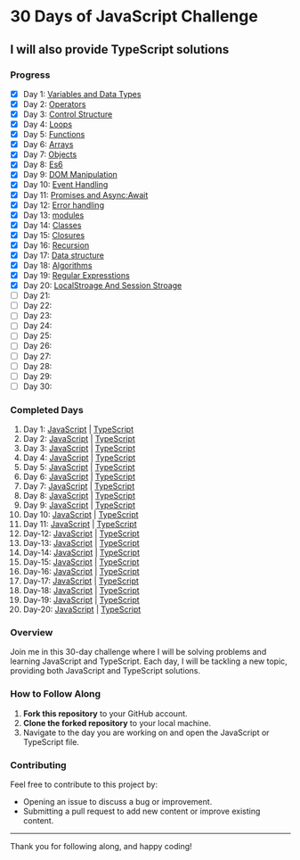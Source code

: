# 30 Days of JavaScript Challenge
## I will also provide TypeScript solutions

### Progress
- [x] Day 1: [Variables and Data Types](https://github.com/Abdullah-dev0/30-days-javascript-And-typescript/blob/main/Day-1-Javascript/Day-1.js)
- [x] Day 2: [Operators](https://github.com/Abdullah-dev0/30-days-javascript-And-typescript/tree/main/Day-2)
- [x] Day 3: [Control Structure](https://github.com/Abdullah-dev0/30-days-javascript-And-typescript/tree/main/Day-3)
- [x] Day 4: [Loops](https://github.com/Abdullah-dev0/30-days-javascript-And-typescript/tree/main/Day-4)
- [x] Day 5: [Functions](https://github.com/Abdullah-dev0/30-days-javascript-And-typescript/tree/main/Day-5)
- [x] Day 6: [Arrays](https://github.com/Abdullah-dev0/30-days-javascript-And-typescript/tree/main/Day-6)
- [x] Day 7: [Objects](https://github.com/Abdullah-dev0/30-days-javascript-And-typescript/tree/main/Day-7)
- [x] Day 8: [Es6](https://github.com/Abdullah-dev0/30-days-javascript-And-typescript/tree/main/Day-8)
- [x] Day 9: [DOM Manipulation](https://github.com/Abdullah-dev0/30-days-javascript-And-typescript/tree/main/Day-9)
- [x] Day 10: [Event Handling](https://github.com/Abdullah-dev0/30-days-javascript-And-typescript/tree/main/Day-10)
- [x] Day 11: [Promises and Async:Await](https://github.com/Abdullah-dev0/30-days-javascript-And-typescript/tree/main/Day-11)
- [x] Day 12: [Error handling](https://github.com/Abdullah-dev0/30-days-javascript-And-typescript/tree/main/Day-12)
- [x] Day 13: [modules](https://github.com/Abdullah-dev0/30-days-javascript-And-typescript/tree/main/Day-13)
- [x] Day 14: [Classes](https://github.com/Abdullah-dev0/30-days-javascript-And-typescript/tree/main/Day-14)
- [x] Day 15: [Closures](https://github.com/Abdullah-dev0/30-days-javascript-And-typescript/tree/main/Day-15)
- [x] Day 16: [Recursion](https://github.com/Abdullah-dev0/30-days-javascript-And-typescript/tree/main/Day-16)
- [x] Day 17: [Data structure](https://github.com/Abdullah-dev0/30-days-javascript-And-typescript/tree/main/Day-17)
- [x] Day 18: [Algorithms](https://github.com/Abdullah-dev0/30-days-javascript-And-typescript/tree/main/Day-18)
- [x] Day 19: [Regular Expresstions](https://github.com/Abdullah-dev0/30-days-javascript-And-typescript/tree/main/Day-19)
- [x] Day 20: [LocalStroage And Session Stroage](https://github.com/Abdullah-dev0/30-days-javascript-And-typescript/tree/main/Day-20)
- [ ] Day 21:
- [ ] Day 22:
- [ ] Day 23:
- [ ] Day 24:
- [ ] Day 25:
- [ ] Day 26:
- [ ] Day 27:
- [ ] Day 28:
- [ ] Day 29:
- [ ] Day 30:

### Completed Days
1. Day 1: [JavaScript](https://github.com/Abdullah-dev0/30-days-javascript-And-typescript/blob/main/Day-1-Javascript/Day-1.js) | [TypeScript](https://github.com/Abdullah-dev0/30-days-javascript-And-typescript/blob/main/Day-1-typescript/day-1.ts)
2. Day 2: [JavaScript](https://github.com/Abdullah-dev0/30-days-javascript-And-typescript/blob/main/Day-2/Javascript/day-2-javascript.js) | [TypeScript](https://github.com/Abdullah-dev0/30-days-javascript-And-typescript/blob/main/Day-2/Typescript/day-2-typescript.ts)
3. Day 3: [JavaScript](https://github.com/Abdullah-dev0/30-days-javascript-And-typescript/blob/main/Day-3/javascript/day-3-javascript.js) | [TypeScript](https://github.com/Abdullah-dev0/30-days-javascript-And-typescript/blob/main/Day-3/Typescript/day-3-typescript.ts)
4. Day 4: [JavaScript](https://github.com/Abdullah-dev0/30-days-javascript-And-typescript/blob/main/Day-4/Javascript/day-4-javascript.js) | [TypeScript](https://github.com/Abdullah-dev0/30-days-javascript-And-typescript/blob/main/Day-4/Typescript/day-4-typescript.ts)
5. Day 5: [JavaScript](https://github.com/Abdullah-dev0/30-days-javascript-And-typescript/blob/main/Day-5/Javascript/day-5-javascript.js) | [TypeScript](https://github.com/Abdullah-dev0/30-days-javascript-And-typescript/blob/main/Day-5/Typescript/day-5-typescript.ts)
6. Day 6: [JavaScript](https://github.com/Abdullah-dev0/30-days-javascript-And-typescript/blob/main/Day-6/Javascript/day-6-javascript.js) | [TypeScript](https://github.com/Abdullah-dev0/30-days-javascript-And-typescript/blob/main/Day-6/Typescript/day-5-typescript.ts)
7. Day 7: [JavaScript](https://github.com/Abdullah-dev0/30-days-javascript-And-typescript/blob/main/Day-7/Javascript/day-7-javascript.js) | [TypeScript](https://github.com/Abdullah-dev0/30-days-javascript-And-typescript/blob/main/Day-7/Typescript/day-7-typescript.ts)
8. Day 8: [JavaScript](https://github.com/Abdullah-dev0/30-days-javascript-And-typescript/blob/main/Day-8/Javascript/day-8-javascript.js) | [TypeScript](https://github.com/Abdullah-dev0/30-days-javascript-And-typescript/blob/main/Day-8/Typescript/day-8-typescript.ts)
9. Day 9: [JavaScript](https://github.com/Abdullah-dev0/30-days-javascript-And-typescript/blob/main/Day-9/Javascript/script.js) | [TypeScript](https://github.com/Abdullah-dev0/30-days-javascript-And-typescript/blob/main/Day-9/Typescript/script.ts)
10. Day 10: [JavaScript](https://github.com/Abdullah-dev0/30-days-javascript-And-typescript/blob/main/Day-10/Javascript/script.js) | [TypeScript](https://github.com/Abdullah-dev0/30-days-javascript-And-typescript/blob/main/Day-10/Typescript/script.ts)
11. Day 11: [JavaScript](https://github.com/Abdullah-dev0/30-days-javascript-And-typescript/blob/main/Day-11/Javascript/day-11-javascript.js) | [TypeScript](https://github.com/Abdullah-dev0/30-days-javascript-And-typescript/blob/main/Day-11/Typescript/day-11-typescript.ts)
12. Day-12: [JavaScript](https://github.com/Abdullah-dev0/30-days-javascript-And-typescript/blob/main/Day-12/Javascript/day-12-javascript.js) | [TypeScript](https://github.com/Abdullah-dev0/30-days-javascript-And-typescript/blob/main/Day-12/Typescript/day-12-typescript.ts)
13. Day-13: [JavaScript](https://github.com/Abdullah-dev0/30-days-javascript-And-typescript/blob/main/Day-13/Javascript/day-13-javascript.js) | [TypeScript](https://github.com/Abdullah-dev0/30-days-javascript-And-typescript/blob/main/Day-13/Typescript/day-13-typescript.ts)
14. Day-14: [JavaScript](https://github.com/Abdullah-dev0/30-days-javascript-And-typescript/blob/main/Day-14/Javascript/day-14-javascript.js) | [TypeScript](https://github.com/Abdullah-dev0/30-days-javascript-And-typescript/blob/main/Day-14/Typescript/day-14-typescript.ts)
15. Day-15: [JavaScript](https://github.com/Abdullah-dev0/30-days-javascript-And-typescript/blob/main/Day-15/Javascript/day-15-javascript.js) | [TypeScript](https://github.com/Abdullah-dev0/30-days-javascript-And-typescript/blob/main/Day-15/Typescript/day-15-typescript.ts)
16. Day-16: [JavaScript](https://github.com/Abdullah-dev0/30-days-javascript-And-typescript/blob/main/Day-16/Javascript/day-16-javascript.js) | [TypeScript](https://github.com/Abdullah-dev0/30-days-javascript-And-typescript/blob/main/Day-16/Typescript/day-16-typescript.ts)
17. Day-17: [JavaScript](https://github.com/Abdullah-dev0/30-days-javascript-And-typescript/blob/main/Day-17/Javascript/day-17-javascript.js) | [TypeScript](https://github.com/Abdullah-dev0/30-days-javascript-And-typescript/blob/main/Day-17/Typescript/day-17-typescript.ts)
18. Day-18: [JavaScript](https://github.com/Abdullah-dev0/30-days-javascript-And-typescript/blob/main/Day-18/Javascript/day-18-javascript.js) | [TypeScript](https://github.com/Abdullah-dev0/30-days-javascript-And-typescript/blob/main/Day-18/Typescript/day-18-typescript.ts)
19. Day-19: [JavaScript](https://github.com/Abdullah-dev0/30-days-javascript-And-typescript/blob/main/Day-19/Javascript/day-19-javascript.js) | [TypeScript](https://github.com/Abdullah-dev0/30-days-javascript-And-typescript/blob/main/Day-19/Typescript/day-19-typescript.ts)
20. Day-20: [JavaScript](https://github.com/Abdullah-dev0/30-days-javascript-And-typescript/blob/main/Day-20/Javascript/day-20-javascript.js) | [TypeScript](https://github.com/Abdullah-dev0/30-days-javascript-And-typescript/blob/main/Day-20/Typescript/day-20-typescript.ts)

### Overview
Join me in this 30-day challenge where I will be solving problems and learning JavaScript and TypeScript. Each day, I will be tackling a new topic, providing both JavaScript and TypeScript solutions.

### How to Follow Along
1. **Fork this repository** to your GitHub account.
2. **Clone the forked repository** to your local machine.
3. Navigate to the day you are working on and open the JavaScript or TypeScript file.

### Contributing
Feel free to contribute to this project by:
- Opening an issue to discuss a bug or improvement.
- Submitting a pull request to add new content or improve existing content.

---

Thank you for following along, and happy coding!
